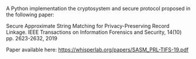 A Python implementation the cryptosystem and secure protocol proposed in the following paper:

Secure Approximate String Matching for Privacy-Preserving Record Linkage. IEEE Transactions on Information Forensics and Security, 14(10) pp. 2623-2632, 2019

Paper available here:
https://whisperlab.org/papers/SASM_PRL-TIFS-19.pdf

